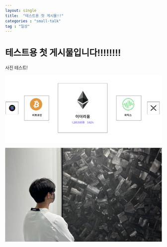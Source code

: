 ```yaml
---
layout: single
title:  "테스트용 첫 게시물!!"
categories : "small-talk"
tag : "일상"
---
```


# 테스트용 첫 게시물입니다!!!!!!!!


사진 테스트!

![20220619_131541](../images/2022-06-13-test/20220619_131541.png)

![watching](../images/2022-06-13-test/watching.jpg)

